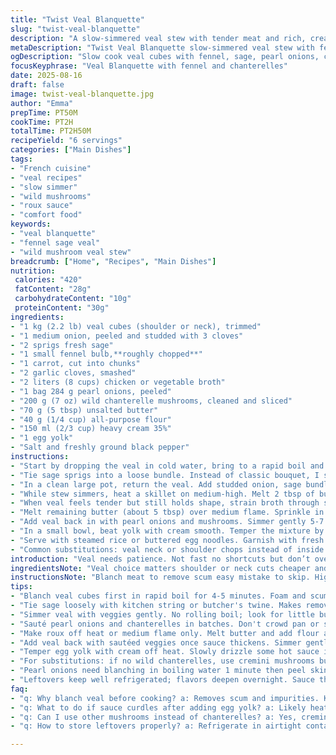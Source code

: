 ```yaml
---
title: "Twist Veal Blanquette"
slug: "twist-veal-blanquette"
description: "A slow-simmered veal stew with tender meat and rich, creamy sauce. Replaces celery and bouquet garni with fennel and sage for an herbal twist. Uses pearl onions and wild chanterelles instead of white mushrooms. Roux-based sauce thickened with butter and flour, finished with cream and egg yolk. Classic flavors, adjusted cooking times, and tips on texture and doneness. Ideal for a cozy dinner; serve with fluffy rice or crusty bread."
metaDescription: "Twist Veal Blanquette slow-simmered veal stew with fennel, sage, pearl onions, and chanterelles in roux-thickened cream sauce. Tender meat, herbal, rich."
ogDescription: "Slow cook veal cubes with fennel, sage, pearl onions, chanterelles. Creamy roux sauce thickened with egg yolk. Herbaceous, tender, textured, hearty French style."
focusKeyphrase: "Veal Blanquette with fennel and chanterelles"
date: 2025-08-16
draft: false
image: twist-veal-blanquette.jpg
author: "Emma"
prepTime: PT50M
cookTime: PT2H
totalTime: PT2H50M
recipeYield: "6 servings"
categories: ["Main Dishes"]
tags:
- "French cuisine"
- "veal recipes"
- "slow simmer"
- "wild mushrooms"
- "roux sauce"
- "comfort food"
keywords:
- "veal blanquette"
- "fennel sage veal"
- "wild mushroom veal stew"
breadcrumb: ["Home", "Recipes", "Main Dishes"]
nutrition: 
 calories: "420"
 fatContent: "28g"
 carbohydrateContent: "10g"
 proteinContent: "30g"
ingredients:
- "1 kg (2.2 lb) veal cubes (shoulder or neck), trimmed"
- "1 medium onion, peeled and studded with 3 cloves"
- "2 sprigs fresh sage"
- "1 small fennel bulb,**roughly chopped**"
- "1 carrot, cut into chunks"
- "2 garlic cloves, smashed"
- "2 liters (8 cups) chicken or vegetable broth"
- "1 bag 284 g pearl onions, peeled"
- "200 g (7 oz) wild chanterelle mushrooms, cleaned and sliced"
- "70 g (5 tbsp) unsalted butter"
- "40 g (1/4 cup) all-purpose flour"
- "150 ml (2/3 cup) heavy cream 35%"
- "1 egg yolk"
- "Salt and freshly ground black pepper"
instructions:
- "Start by dropping the veal in cold water, bring to a rapid boil and blanch exactly 4-5 minutes — foam rising, scum gathering on surface. Drain and rinse under cold water to stop cooking. Dry well with paper towels. Why? Removes impurities leaving cleaner broth and more delicate flavor."
- "Tie sage sprigs into a loose bundle. Instead of classic bouquet, I swap celery out for fennel — adds a sweet, slightly licorice note that brightens the base. Pierce the onion with the cloves — look for earthy aroma once softened."
- "In a clean large pot, return the veal. Add studded onion, sage bundle, fennel, carrot chunks, smashed garlic, and broth. Bring to a gentle simmer — no rolling boil here, just gentle bubbles around edges. Partially cover with lid tilted to control evaporation. Cook for about 1 hour 15 minutes. Listen for subtle simmering, meat tender but firm to touch with a fork."
- "While stew simmers, heat a skillet on medium-high. Melt 2 tbsp of butter, sauté pearl onions and chanterelles until golden spots appear and edges start to crisp. Don’t crowd pan; they need to sizzle, not steam. Reserve and set aside."
- "When veal feels tender but still holds shape, strain broth through sieve — collect exactly 1 liter. Discard solids (or compost). You want clean, aromatic liquid. Return pot to stove."
- "Melt remaining butter (about 5 tbsp) over medium flame. Sprinkle in flour all at once, whisk constantly stirring vigorously for 1-1.5 minutes until raw flour smell cooks off but roux remains pale blond — no browning. Gradually pour in strained broth, whisking to avoid lumps. Bring to boil, whisk nonstop until thickened and glossy. Texture should coat back of a spoon, not gluey but substantial."
- "Add veal back in with pearl onions and mushrooms. Simmer gently 5-7 minutes to marry flavors and soften onions further. Watch for bubbles breaking surface. Sauce will cling to meat, velvety."
- "In a small bowl, beat yolk with cream smooth. Temper the mixture by drizzling some hot sauce into it while stirring briskly — prevents curdling. Off heat, stir cream mix slowly into stew. Adjust consistency with splash of water if too thick. Do not boil after adding yolk combo — risk of curdling. Season well with salt and pepper, taste often."
- "Serve with steamed rice or buttered egg noodles. Garnish with fresh sage leaves if you like. Leftovers better next day; flavors deepen. If sauce firms up on standing, reheat gently adding a ladle of warm broth."
- "Common substitutions: veal neck or shoulder chops instead of inside round; chanterelles from wild or market can swap for cremini if out of season; fennel can be replaced with a small stalk of celery but fans of classic miss this subtle perfume; heavy cream can be swapped for crème fraîche but adjust seasoning. If no egg yolk available, use just cream but sauce won’t be as glossy or rich."
introduction: "Veal needs patience. Not fast no shortcuts but don’t overdo it. Ever had it turn to stringy mush? Happens when you rush or boil too high. This version trades celery for fennel keeps meat tender but with texture no falling apart. Mushroom choice changes flavor profile wild ones bring earth and bite much better than plain champignons. Simmering low skimming well then finishing with egg yolk and cream avoiding curdling where experience kicks in. Different batches of broth vary wildly so trust senses. Thickness isn’t measured by time but by sight sauce coats back of spoon leaves trace. I’ve burned more sauces than I care to admit just by rushing here. Pearl onions? Cook slowly in butter sweet caramel edge makes difference."
ingredientsNote: "Veal choice matters shoulder or neck cuts cheaper and more flavorful than round adjust cooking times. Fennel instead of celery adds brightness without overpowering. Pearl onions blanch briefly peel or use frozen drained well. Wild chanterelles add earthy depth cremini work but less exciting. Butter and flour roux thickens without gluey feel. Egg yolk adds silkiness don't skip. Heavy cream smooths balances acidity."
instructionsNote: "Blanch meat to remove scum easy mistake to skip. High boil shrinks veal toughens it aim gentle simmer bubbles barely breaking surface. Tie herbs loosely make removal easy fish out studded onion or flavor muddy. Strain broth through fine mesh for clarity. Cook roux 1-1.5 min to cook flour no browning. Sauté onions mushrooms in batches avoid crowding smells tell you when right. Temper cream yolk mix off stove avoid curdling. Rest before serving to thicken. Freeze leftovers in portions."
tips:
- "Blanch veal cubes first in rapid boil for 4-5 minutes. Foam and scum gather on top; scoop quickly to avoid bitter note. Rinse well under cold water. Dry thoroughly to avoid diluting broth later. Key step to clean base. Skipping causes cloudy, off-flavors. Repeat if too foamy."
- "Tie sage loosely with kitchen string or butcher's twine. Makes removal easy. Fennel replaces celery here; chop rough to release aroma but not too fine or it disappears. Studding onion with cloves adds that earthy punch; pierce deep enough so cloves stay but not poke fingers. Smell the aroma after softening - subtle but key."
- "Simmer veal with veggies gently. No rolling boil; look for little bubbles breaking surface. Tilting lid helps control evaporation and keep broth clear. 1 hour 15 minutes usually hits tender but firm texture. Test with fork for slight resistance. Overcook turns mushy, undercooked tastes tough. Visual simmer cues better than timer."
- "Sauté pearl onions and chanterelles in batches. Don't crowd pan or steam instead of caramelize. Butter melts, onions start to brown edges, mushrooms release earthy scent and slightly crisp. Hear sizzle not boil. Toss gently, watch for golden spots developing but no burning. Sets texture and flavor contrast in final stew."
- "Make roux off heat or medium flame only. Melt butter and add flour all at once, whisk constantly 1-1.5 minutes until raw flour smell fades but no color change. Pour hot strained broth gradually to avoid lumps. Whisk nonstop and bring to boil to thicken. Sauce should coat spoon back with thin trace left, not gluey or darkened roux. Timing critical here."
- "Add veal back with sautéed veggies once sauce thickens. Simmer gently 5-7 minutes. Bubbles should barely break surface, sauces clings and glistens, no runny spots. Taste for seasoning here. Avoid overcooking mushrooms; they soften but keep bite, onions melt a bit more. Visual and aroma cues guide final texture adjustments."
- "Temper egg yolk with cream off heat. Slowly drizzle some hot sauce into yolk while stirring briskly to prevent curdling. Do not add directly into hot pot or risk lumps. Stir in cream mixture slowly and remove from heat immediately after. If sauce too thick, add small splash water and stir gently. Never boil sauce after egg addition."
- "For substitutions: if no wild chanterelles, use cremini mushrooms but flavor less earthy. Celery can replace fennel if fennel unavailable; loses slight licorice note but still works. Veal neck or shoulder chops can swap inside round but adjust simmer times; neck cooks slower, shoulder slightly faster. If no egg yolk, cream alone okay but sauce gloss drops."
- "Pearl onions need blanching in boiling water 1 minute then peel skins easily; frozen pearl onions faster prep but drain excess moisture or they steam in pan, losing caramelization. Use butter for sauté, not oil, for flavor. Sauté in small batches to get edges crisp. Don’t rush this step; texture difference huge in final dish."
- "Leftovers keep well refrigerated; flavors deepen overnight. Sauce thickens on standing; reheat gently adding ladle warm broth to loosen. Microwave heating can cause curdling if overheated. Freeze into portions to save time later. Thaw in fridge then gently reheat on stove preserving texture."
faq:
- "q: Why blanch veal before cooking? a: Removes scum and impurities. Keeps broth clearer, flavor cleaner. Skip, broth may taste off or cloudy. Helps in texture too. Blanch 4-5 mins max. Rinse cold immediately after."
- "q: What to do if sauce curdles after adding egg yolk? a: Likely heat too high. Temper yolk carefully with hot liquid first off stove. Add yolk mixture slowly, never boil after adding. If separate, strain if possible or fix with whisk and slow heat back. Cream only option if fear."
- "q: Can I use other mushrooms instead of chanterelles? a: Yes, cremini or button mushrooms work. Loss of wild earthiness but still tasty. Clean and slice similarly. Avoid water-logged mushrooms, dry sauté needed to avoid sogginess. Wild mushrooms add signature aroma though."
- "q: How to store leftovers properly? a: Refrigerate in airtight container. Use within 2-3 days. Freeze in portions for faster future meals. Thaw overnight in fridge before gentle reheating. Add broth or cream if sauce too thick after storage. Avoid rapid reheating to reduce curdling risk."

---
```

